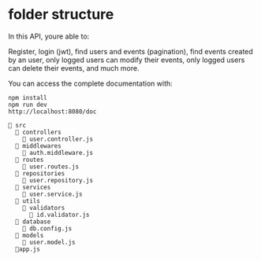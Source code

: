 # folder structure 

In this API, youre able to:

Register, login (jwt), find users and events (pagination), find events created by an user, only logged users can modify their events, only logged users can delete their events, and much more. 




You can access the complete documentation with:
```
npm install
npm run dev
http://localhost:8080/doc
```

```
📁 src
  📂 controllers
    📄 user.controller.js
  📂 middlewares
    📄 auth.middleware.js
  📂 routes
    📄 user.routes.js
  📂 repositories
    📄 user.repository.js
  📂 services
    📄 user.service.js
  📂 utils
    📂 validators
      📄 id.validator.js
  📂 database
    📄 db.config.js
  📂 models
    📄 user.model.js
  📄app.js
```

